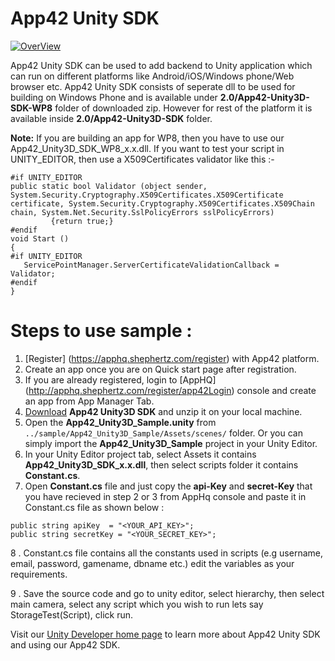App42 Unity SDK
===============

[![OverView](http://www.shephertz.com/images/logo/app42_cloud.png)](http://api.shephertz.com/)

App42 Unity SDK can be used to add backend to Unity application which can run on different platforms like Android/iOS/Windows phone/Web browser etc. App42 Unity SDK consists of seperate dll to be used for building on Windows Phone and is available under __2.0/App42-Unity3D-SDK-WP8__ folder of downloaded zip. However for rest of the platform it is available inside __2.0/App42-Unity3D-SDK__ folder. 

__Note:__ If you are building an app for WP8, then you have to use our App42_Unity3D_SDK_WP8_x.x.dll.
If you want to test your script in UNITY_EDITOR, then use a X509Certificates validator like this :-
```
#if UNITY_EDITOR
public static bool Validator (object sender, System.Security.Cryptography.X509Certificates.X509Certificate certificate, System.Security.Cryptography.X509Certificates.X509Chain chain, System.Net.Security.SslPolicyErrors sslPolicyErrors)
         {return true;}
#endif
void Start ()
{
#if UNITY_EDITOR
   ServicePointManager.ServerCertificateValidationCallback = Validator;
#endif
}
```

# Steps to use sample : 

1. [Register] (https://apphq.shephertz.com/register) with App42 platform.
2. Create an app once you are on Quick start page after registration.
3. If you are already registered, login to [AppHQ] (http://apphq.shephertz.com/register/app42Login) console and create an app from App Manager Tab.
4. [Download](https://github.com/shephertz/App42_Unity3D_SDK/archive/master.zip)  __App42 Unity3D SDK__ and unzip it on your local machine.
5. Open the __App42_Unity3D_Sample.unity__ from  `../sample/App42_Unity3D_Sample/Assets/scenes/` folder. Or you can simply import the __App42_Unity3D_Sample__ project in your Unity Editor.
6. In your Unity Editor project tab, select Assets it contains __App42_Unity3D_SDK_x.x.dll__, then select scripts folder it contains __Constant.cs__.
7. Open __Constant.cs__ file and just copy the __api-Key__ and __secret-Key__ that you have recieved in step 2 or 3 from AppHq console and paste it in Constant.cs file as shown below : 

```
public string apiKey  = "<YOUR_API_KEY>";
public string secretKey = "<YOUR_SECRET_KEY>";
```

8 . Constant.cs file contains all the constants used in scripts (e.g username, email, password, gamename, dbname etc.) edit the variables as your requirements.

9 . Save the source code and go to unity editor, select hierarchy, then select main camera, select any script which you wish to run lets say StorageTest(Script), click run.


Visit our [Unity Developer home page](http://api.shephertz.com/app42-dev/unity3d-backend-apis.php) to learn more about App42 Unity SDK and using our App42 SDK.
